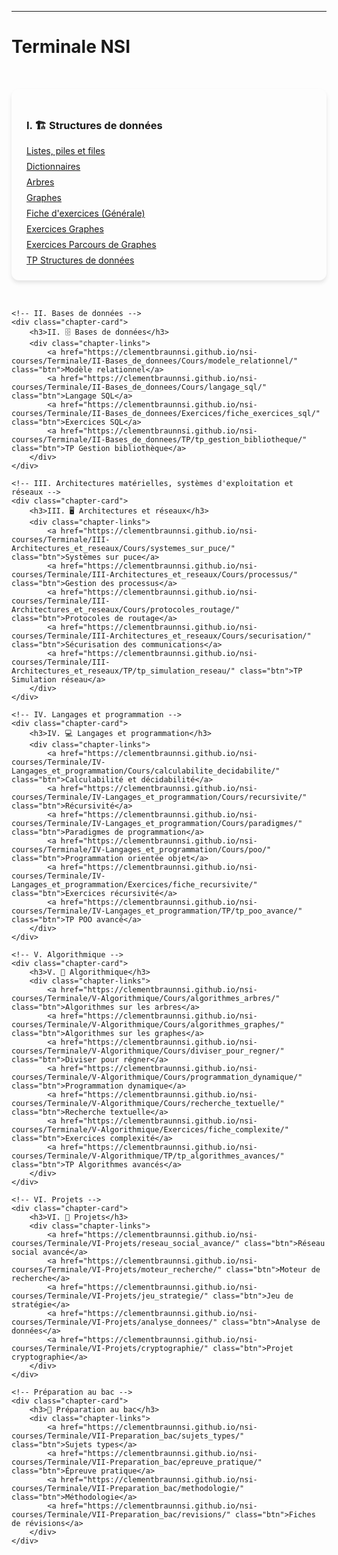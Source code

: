 ---

# Terminale NSI

<style>
.chapter-cards {
    display: grid;
    grid-template-columns: repeat(auto-fit, minmax(300px, 1fr));
    gap: 2rem;
    padding: 2rem 0;
}

.chapter-card {
    background: var(--md-default-bg-color);
    border-radius: 12px;
    padding: 1.5rem;
    box-shadow: 0 4px 6px rgba(0, 0, 0, 0.1);
    transition: transform 0.3s ease;
}

.chapter-card:hover {
    transform: translateY(-5px);
    box-shadow: 0 0 15px rgba(255, 198, 55, 0.8);
}

.chapter-links {
    display: flex;
    flex-direction: column;
    gap: 0.5rem;
    margin-top: 1rem;
}
</style>
<section class="chapter-cards">
    <!-- I. Structures de données -->
    <div class="chapter-card">
        <h3>I. 🏗️ Structures de données</h3>
        <div class="chapter-links">
            <a href="https://clementbraunnsi.github.io/nsi-courses/Terminale/I-Structures_de_donnees/Cours/listes_piles_files/" class="btn">Listes, piles et files</a>
            <a href="https://clementbraunnsi.github.io/nsi-courses/Terminale/I-Structures_de_donnees/Cours/dictionnaires/" class="btn">Dictionnaires</a>
            <a href="https://clementbraunnsi.github.io/nsi-courses/Terminale/I-Structures_de_donnees/Cours/arbres/" class="btn">Arbres</a>
            <a href="https://clementbraunnsi.github.io/nsi-courses/Terminale/I-Structures_de_donnees/Cours/graphes/" class="btn">Graphes</a>
            <a href="https://clementbraunnsi.github.io/nsi-courses/Terminale/I-Structures_de_donnees/Exercices/fiche_exercices/" class="btn">Fiche d'exercices (Générale)</a>
            <a href="https://clementbraunnsi.github.io/nsi-courses/Terminale/I-Structures_de_donnees/Exercices/graphes_exercices/" class="btn">Exercices Graphes</a>
            <a href="https://clementbraunnsi.github.io/nsi-courses/Terminale/I-Structures_de_donnees/Exercices/graphes_exercices_parcours/" class="btn">Exercices Parcours de Graphes</a>
            <a href="https://clementbraunnsi.github.io/nsi-courses/Terminale/I-Structures_de_donnees/TP/tp_structures/" class="btn">TP Structures de données</a>
        </div>
    </div>

    <!-- II. Bases de données -->
    <div class="chapter-card">
        <h3>II. 🗄️ Bases de données</h3>
        <div class="chapter-links">
            <a href="https://clementbraunnsi.github.io/nsi-courses/Terminale/II-Bases_de_donnees/Cours/modele_relationnel/" class="btn">Modèle relationnel</a>
            <a href="https://clementbraunnsi.github.io/nsi-courses/Terminale/II-Bases_de_donnees/Cours/langage_sql/" class="btn">Langage SQL</a>
            <a href="https://clementbraunnsi.github.io/nsi-courses/Terminale/II-Bases_de_donnees/Exercices/fiche_exercices_sql/" class="btn">Exercices SQL</a>
            <a href="https://clementbraunnsi.github.io/nsi-courses/Terminale/II-Bases_de_donnees/TP/tp_gestion_bibliotheque/" class="btn">TP Gestion bibliothèque</a>
        </div>
    </div>

    <!-- III. Architectures matérielles, systèmes d'exploitation et réseaux -->
    <div class="chapter-card">
        <h3>III. 🖥️ Architectures et réseaux</h3>
        <div class="chapter-links">
            <a href="https://clementbraunnsi.github.io/nsi-courses/Terminale/III-Architectures_et_reseaux/Cours/systemes_sur_puce/" class="btn">Systèmes sur puce</a>
            <a href="https://clementbraunnsi.github.io/nsi-courses/Terminale/III-Architectures_et_reseaux/Cours/processus/" class="btn">Gestion des processus</a>
            <a href="https://clementbraunnsi.github.io/nsi-courses/Terminale/III-Architectures_et_reseaux/Cours/protocoles_routage/" class="btn">Protocoles de routage</a>
            <a href="https://clementbraunnsi.github.io/nsi-courses/Terminale/III-Architectures_et_reseaux/Cours/securisation/" class="btn">Sécurisation des communications</a>
            <a href="https://clementbraunnsi.github.io/nsi-courses/Terminale/III-Architectures_et_reseaux/TP/tp_simulation_reseau/" class="btn">TP Simulation réseau</a>
        </div>
    </div>

    <!-- IV. Langages et programmation -->
    <div class="chapter-card">
        <h3>IV. 💻 Langages et programmation</h3>
        <div class="chapter-links">
            <a href="https://clementbraunnsi.github.io/nsi-courses/Terminale/IV-Langages_et_programmation/Cours/calculabilite_decidabilite/" class="btn">Calculabilité et décidabilité</a>
            <a href="https://clementbraunnsi.github.io/nsi-courses/Terminale/IV-Langages_et_programmation/Cours/recursivite/" class="btn">Récursivité</a>
            <a href="https://clementbraunnsi.github.io/nsi-courses/Terminale/IV-Langages_et_programmation/Cours/paradigmes/" class="btn">Paradigmes de programmation</a>
            <a href="https://clementbraunnsi.github.io/nsi-courses/Terminale/IV-Langages_et_programmation/Cours/poo/" class="btn">Programmation orientée objet</a>
            <a href="https://clementbraunnsi.github.io/nsi-courses/Terminale/IV-Langages_et_programmation/Exercices/fiche_recursivite/" class="btn">Exercices récursivité</a>
            <a href="https://clementbraunnsi.github.io/nsi-courses/Terminale/IV-Langages_et_programmation/TP/tp_poo_avance/" class="btn">TP POO avancé</a>
        </div>
    </div>

    <!-- V. Algorithmique -->
    <div class="chapter-card">
        <h3>V. 🧮 Algorithmique</h3>
        <div class="chapter-links">
            <a href="https://clementbraunnsi.github.io/nsi-courses/Terminale/V-Algorithmique/Cours/algorithmes_arbres/" class="btn">Algorithmes sur les arbres</a>
            <a href="https://clementbraunnsi.github.io/nsi-courses/Terminale/V-Algorithmique/Cours/algorithmes_graphes/" class="btn">Algorithmes sur les graphes</a>
            <a href="https://clementbraunnsi.github.io/nsi-courses/Terminale/V-Algorithmique/Cours/diviser_pour_regner/" class="btn">Diviser pour régner</a>
            <a href="https://clementbraunnsi.github.io/nsi-courses/Terminale/V-Algorithmique/Cours/programmation_dynamique/" class="btn">Programmation dynamique</a>
            <a href="https://clementbraunnsi.github.io/nsi-courses/Terminale/V-Algorithmique/Cours/recherche_textuelle/" class="btn">Recherche textuelle</a>
            <a href="https://clementbraunnsi.github.io/nsi-courses/Terminale/V-Algorithmique/Exercices/fiche_complexite/" class="btn">Exercices complexité</a>
            <a href="https://clementbraunnsi.github.io/nsi-courses/Terminale/V-Algorithmique/TP/tp_algorithmes_avances/" class="btn">TP Algorithmes avancés</a>
        </div>
    </div>

    <!-- VI. Projets -->
    <div class="chapter-card">
        <h3>VI. 🚀 Projets</h3>
        <div class="chapter-links">
            <a href="https://clementbraunnsi.github.io/nsi-courses/Terminale/VI-Projets/reseau_social_avance/" class="btn">Réseau social avancé</a>
            <a href="https://clementbraunnsi.github.io/nsi-courses/Terminale/VI-Projets/moteur_recherche/" class="btn">Moteur de recherche</a>
            <a href="https://clementbraunnsi.github.io/nsi-courses/Terminale/VI-Projets/jeu_strategie/" class="btn">Jeu de stratégie</a>
            <a href="https://clementbraunnsi.github.io/nsi-courses/Terminale/VI-Projets/analyse_donnees/" class="btn">Analyse de données</a>
            <a href="https://clementbraunnsi.github.io/nsi-courses/Terminale/VI-Projets/cryptographie/" class="btn">Projet cryptographie</a>
        </div>
    </div>

    <!-- Préparation au bac -->
    <div class="chapter-card">
        <h3>📝 Préparation au bac</h3>
        <div class="chapter-links">
            <a href="https://clementbraunnsi.github.io/nsi-courses/Terminale/VII-Preparation_bac/sujets_types/" class="btn">Sujets types</a>
            <a href="https://clementbraunnsi.github.io/nsi-courses/Terminale/VII-Preparation_bac/epreuve_pratique/" class="btn">Épreuve pratique</a>
            <a href="https://clementbraunnsi.github.io/nsi-courses/Terminale/VII-Preparation_bac/methodologie/" class="btn">Méthodologie</a>
            <a href="https://clementbraunnsi.github.io/nsi-courses/Terminale/VII-Preparation_bac/revisions/" class="btn">Fiches de révisions</a>
        </div>
    </div>
</section>

